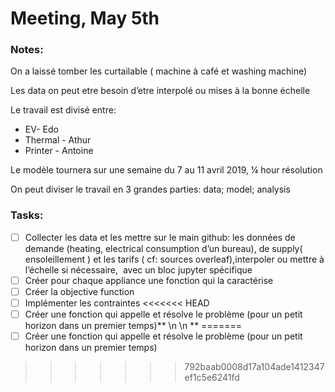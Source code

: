 # Meeting, May 5th

### Notes:

On a laissé tomber les curtailable ( machine à café et washing machine)

Les data on peut etre besoin d’etre interpolé ou mises à la bonne échelle

Le travail est divisé entre:

* EV- Edo
* Thermal - Athur
* Printer - Antoine

Le modèle tournera sur une semaine du 7 au 11 avril 2019, ¼ hour résolution

On peut diviser le travail en 3 grandes parties: data; model; analysis

### Tasks:

- [ ] Collecter les data et les mettre sur le main github: les données de demande (heating, electrical consumption d’un bureau), de supply( ensoleillement ) et les tarifs ( cf: sources overleaf),interpoler ou mettre à l’échelle si nécessaire,  avec un bloc jupyter spécifique
- [ ] Créer pour chaque appliance une fonction qui la caractérise
- [ ] Créer la objective function
- [ ] Implémenter les contraintes
<<<<<<< HEAD
- [ ] Créer une fonction qui appelle et résolve le problème (pour un petit horizon dans un premier temps)\*\* \n  \n \*\*
=======
- [ ] Créer une fonction qui appelle et résolve le problème (pour un petit horizon dans un premier temps)
>>>>>>> 792baab0008d17a104ade1412347ef1c5e6241fd


